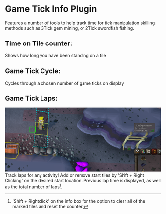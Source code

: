 # Game Tick Info Plugin
Features a number of tools to help track time for tick manipulation skilling methods such as 3Tick gem mining, or 2Tick swordfish fishing.
## Time on Tile counter:
Shows how long you have been standing on a tile
## Game Tick Cycle:
Cycles through a chosen number of game ticks on display
## Game Tick Laps:
![](https://github.com/AcolyteOfFire/Game_Tick_Info/blob/master/Gem%20Mine%20Game%20Tick%20Info1.png)
Track laps for any activity! Add or remove start tiles by 'Shift + Right Clicking' on the desired start location. Previous lap time is displayed, as well as the total number of laps[^1].

[^1]:'Shift + Rightclick' on the info box for the option to clear all of the marked tiles and reset the counter.
